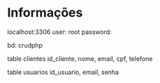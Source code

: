 # Informações

localhost:3306
user: root
password: 

bd: crudphp

table clientes
id_cliente, nome, email, cpf, telefone

table usuarios
id_usuario, email, senha
